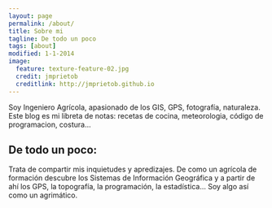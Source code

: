 ```yaml
---
layout: page
permalink: /about/
title: Sobre mi
tagline: De todo un poco
tags: [about]
modified: 1-1-2014
image:
  feature: texture-feature-02.jpg
  credit: jmprietob
  creditlink: http://jmprietob.github.io
---
```


Soy Ingeniero Agrícola, apasionado de los GIS, GPS, fotografía, naturaleza.
Este blog es mi libreta de notas: recetas de cocina, meteorologia, código de programacion, costura...

## De todo un poco:

Trata de compartir mis inquietudes y apredizajes. De como un agrícola de formación descubre los Sistemas de Información Geográfica y a partir de ahí los GPS, la topografía, la programación, la estadística... Soy algo así como un agrimático.